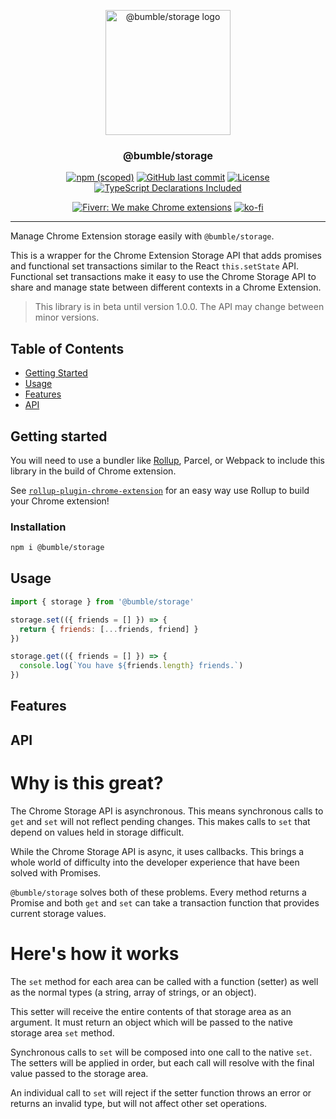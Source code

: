 <p align="center">
  <a href="http://bit.ly/35jbrc5" rel="noopener">
 <img width=200px height=200px src="https://i.imgur.com/vDjh5SL.png" alt="@bumble/storage logo"></a>
</p>

<h3 align="center">@bumble/storage</h3>

<div align="center">

[![npm (scoped)](https://img.shields.io/npm/v/@bumble/storage.svg)](http://bit.ly/2KA6cNp)
[![GitHub last commit](https://img.shields.io/github/last-commit/bumble-org/storage.svg)](http://bit.ly/35jbrc5)
[![License](https://img.shields.io/badge/license-MIT-blue.svg)](/LICENSE)
[![TypeScript Declarations Included](https://img.shields.io/badge/types-TypeScript-informational)](#typescript)

[![Fiverr: We make Chrome extensions](https://img.shields.io/badge/Fiverr%20-We%20make%20Chrome%20extensions-brightgreen.svg)](http://bit.ly/37mZsfA)
[![ko-fi](https://img.shields.io/badge/ko--fi-Buy%20me%20a%20coffee-ff5d5b)](http://bit.ly/2qmaQYB)

</div>

---

Manage Chrome Extension storage easily with `@bumble/storage`.

This is a wrapper for the Chrome Extension Storage API that adds promises and functional set transactions similar to the React `this.setState` API. Functional set transactions make it easy to use the Chrome Storage API to share and manage state between different contexts in a Chrome Extension.

> This library is in beta until version 1.0.0. The API may change between minor versions.

## Table of Contents

- [Getting Started](#getting_started)
- [Usage](#usage)
- [Features](#features)
- [API](#api)

## Getting started <a name = "getting_started"></a>

You will need to use a bundler like [Rollup](https://rollupjs.org/guide/en/), Parcel, or Webpack to include this library in the build of Chrome extension.

See [`rollup-plugin-chrome-extension`](http://bit.ly/35hLMR8) for an easy way use Rollup to build your Chrome extension!

### Installation

```sh
npm i @bumble/storage
```

## Usage <a name = "usage"></a>

```javascript
import { storage } from '@bumble/storage'

storage.set(({ friends = [] }) => {
  return { friends: [...friends, friend] }
})

storage.get(({ friends = [] }) => {
  console.log(`You have ${friends.length} friends.`)
})
```

## Features <a name = "features"></a>

## API <a name = "api"></a>

# Why is this great?

The Chrome Storage API is asynchronous. This means synchronous calls to `get` and `set` will not reflect pending changes. This makes calls to `set` that depend on values held in storage difficult.

While the Chrome Storage API is async, it uses callbacks. This brings a whole world of difficulty into the developer experience that have been solved with Promises.

`@bumble/storage` solves both of these problems. Every method returns a Promise and both `get` and `set` can take a transaction function that provides current storage values.

# Here's how it works

The `set` method for each area can be called with a function (setter) as well as the normal types (a string, array of strings, or an object).

This setter will receive the entire contents of that storage area as an argument. It must return an object which will be passed to the native storage area `set` method.

Synchronous calls to `set` will be composed into one call to the native `set`. The setters will be applied in order, but each call will resolve with the final value passed to the storage area.

An individual call to `set` will reject if the setter function throws an error or returns an invalid type, but will not affect other set operations.
